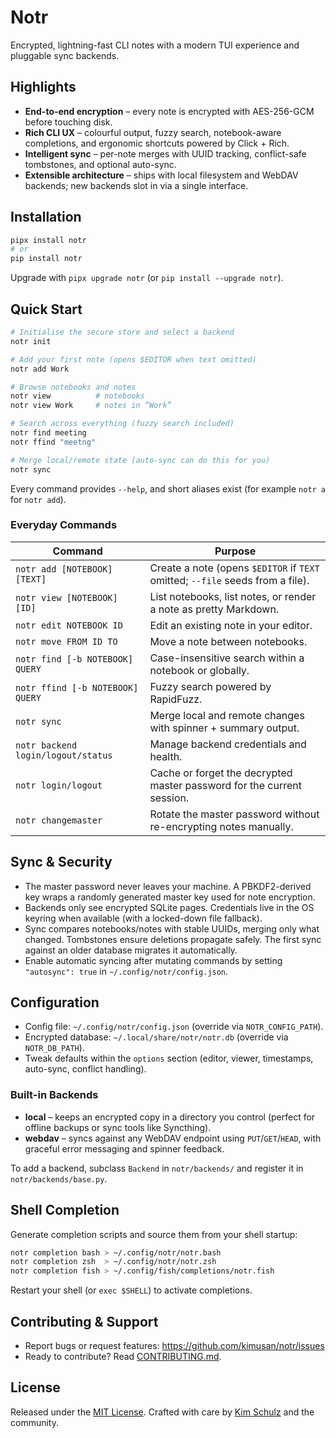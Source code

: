 # Notr

Encrypted, lightning-fast CLI notes with a modern TUI experience and pluggable sync backends.

## Highlights

- **End-to-end encryption** – every note is encrypted with AES-256-GCM before touching disk.
- **Rich CLI UX** – colourful output, fuzzy search, notebook-aware completions, and ergonomic shortcuts powered by Click + Rich.
- **Intelligent sync** – per-note merges with UUID tracking, conflict-safe tombstones, and optional auto-sync.
- **Extensible architecture** – ships with local filesystem and WebDAV backends; new backends slot in via a single interface.

## Installation

```bash
pipx install notr
# or
pip install notr
```

Upgrade with `pipx upgrade notr` (or `pip install --upgrade notr`).

## Quick Start

```bash
# Initialise the secure store and select a backend
notr init

# Add your first note (opens $EDITOR when text omitted)
notr add Work

# Browse notebooks and notes
notr view          # notebooks
notr view Work     # notes in “Work”

# Search across everything (fuzzy search included)
notr find meeting
notr ffind "meetng"

# Merge local/remote state (auto-sync can do this for you)
notr sync
```

Every command provides `--help`, and short aliases exist (for example `notr a` for `notr add`).

### Everyday Commands

| Command | Purpose |
| --- | --- |
| `notr add [NOTEBOOK] [TEXT]` | Create a note (opens `$EDITOR` if `TEXT` omitted; `--file` seeds from a file). |
| `notr view [NOTEBOOK] [ID]` | List notebooks, list notes, or render a note as pretty Markdown. |
| `notr edit NOTEBOOK ID` | Edit an existing note in your editor. |
| `notr move FROM ID TO` | Move a note between notebooks. |
| `notr find [-b NOTEBOOK] QUERY` | Case-insensitive search within a notebook or globally. |
| `notr ffind [-b NOTEBOOK] QUERY` | Fuzzy search powered by RapidFuzz. |
| `notr sync` | Merge local and remote changes with spinner + summary output. |
| `notr backend login/logout/status` | Manage backend credentials and health. |
| `notr login/logout` | Cache or forget the decrypted master password for the current session. |
| `notr changemaster` | Rotate the master password without re-encrypting notes manually. |

## Sync & Security

- The master password never leaves your machine. A PBKDF2-derived key wraps a randomly generated master key used for note encryption.
- Backends only see encrypted SQLite pages. Credentials live in the OS keyring when available (with a locked-down file fallback).
- Sync compares notebooks/notes with stable UUIDs, merging only what changed. Tombstones ensure deletions propagate safely. The first sync against an older database migrates it automatically.
- Enable automatic syncing after mutating commands by setting `"autosync": true` in `~/.config/notr/config.json`.

## Configuration

- Config file: `~/.config/notr/config.json` (override via `NOTR_CONFIG_PATH`).
- Encrypted database: `~/.local/share/notr/notr.db` (override via `NOTR_DB_PATH`).
- Tweak defaults within the `options` section (editor, viewer, timestamps, auto-sync, conflict handling).

### Built-in Backends

- **local** – keeps an encrypted copy in a directory you control (perfect for offline backups or sync tools like Syncthing).
- **webdav** – syncs against any WebDAV endpoint using `PUT`/`GET`/`HEAD`, with graceful error messaging and spinner feedback.

To add a backend, subclass `Backend` in `notr/backends/` and register it in `notr/backends/base.py`.

## Shell Completion

Generate completion scripts and source them from your shell startup:

```bash
notr completion bash > ~/.config/notr/notr.bash
notr completion zsh  > ~/.config/notr/notr.zsh
notr completion fish > ~/.config/fish/completions/notr.fish
```

Restart your shell (or `exec $SHELL`) to activate completions.

## Contributing & Support

- Report bugs or request features: <https://github.com/kimusan/notr/issues>
- Ready to contribute? Read [CONTRIBUTING.md](CONTRIBUTING.md).

## License

Released under the [MIT License](LICENSE). Crafted with care by [Kim Schulz](https://schulz.dk) and the community.
